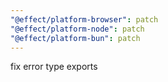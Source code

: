```yaml
---
"@effect/platform-browser": patch
"@effect/platform-node": patch
"@effect/platform-bun": patch
---
```


fix error type exports
